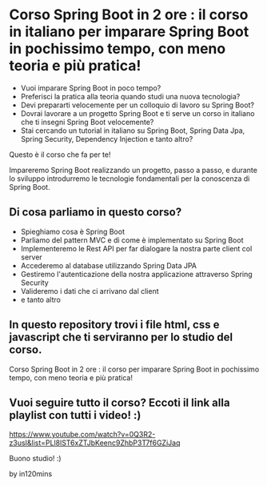# Corso Spring Boot in 2 ore : il corso in italiano per imparare Spring Boot in pochissimo tempo, con meno teoria e più pratica! 

- Vuoi imparare Spring Boot in poco tempo? 
- Preferisci la pratica alla teoria quando studi una nuova tecnologia?
- Devi prepararti velocemente per un colloquio di lavoro su Spring Boot? 
- Dovrai lavorare a un progetto Spring Boot e ti serve un corso in italiano che ti insegni Spring Boot velocemente?
- Stai cercando un tutorial in italiano su Spring Boot, Spring Data Jpa, Spring Security, Dependency Injection e tanto altro?

Questo è il corso che fa per te!

Impareremo Spring Boot realizzando un progetto, passo a passo, e durante lo sviluppo introdurremo le tecnologie fondamentali per la conoscenza di Spring Boot.

## Di cosa parliamo in questo corso?
- Spieghiamo cosa è Spring Boot
- Parliamo del pattern MVC e di come è implementato su Spring Boot
- Implementeremo le Rest API per far dialogare la nostra parte client col server
- Accederemo al database utilizzando Spring Data JPA
- Gestiremo l'autenticazione della nostra applicazione attraverso Spring Security
- Valideremo i dati che ci arrivano dal client
- e tanto altro

## In questo repository trovi i file html, css e javascript che ti serviranno per lo studio del corso.

Corso Spring Boot in 2 ore : il corso per imparare Spring Boot in pochissimo tempo, con meno teoria e più pratica! 

## Vuoi seguire tutto il corso? Eccoti il link alla playlist con tutti i video! :) 
https://www.youtube.com/watch?v=0Q3R2-z3usI&list=PLl8lST6xZTJbKeenc9ZhbP3T7f6GZiJaq

Buono studio! :)

by in120mins
